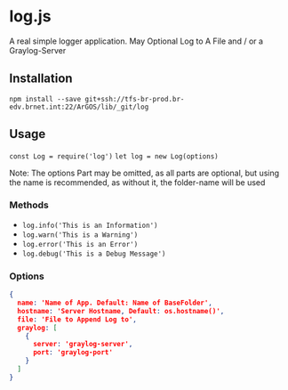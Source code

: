 # log.js

A real simple logger application.
May Optional Log to A File and / or a Graylog-Server

## Installation

`npm install --save git+ssh://tfs-br-prod.br-edv.brnet.int:22/ArGOS/lib/_git/log`

## Usage

`const Log = require('log')`
`let log = new Log(options)`

Note: The options Part may be omitted, as all parts are optional, but using the name is recommended, as without it, the folder-name will be used

### Methods

* `log.info('This is an Information')`
* `log.warn('This is a Warning')`
* `log.error('This is an Error')`
* `log.debug('This is a Debug Message')`

### Options

```json
{
  name: 'Name of App. Default: Name of BaseFolder',
  hostname: 'Server Hostname, Default: os.hostname()',
  file: 'File to Append Log to',
  graylog: [
    {
      server: 'graylog-server',
      port: 'graylog-port'
    }
  ]
}
```